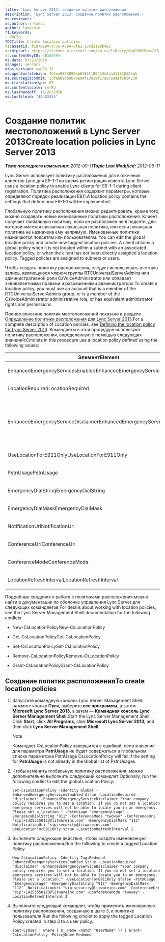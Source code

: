 ```yaml
---
title: 'Lync Server 2013: создание политик расположения'
description: 'Lync Server 2013: создание политик расположения.'
ms.reviewer: ''
ms.author: v-lanac
author: lanachin
f1.keywords:
- NOCSH
TOCTitle: Create location policies
ms:assetid: f1878194-c756-4794-8fa1-15dd2118b4b3
ms:mtpsurl: https://technet.microsoft.com/en-us/library/Gg413006(v=OCS.15)
ms:contentKeyID: 48185794
ms.date: 07/23/2014
manager: serdars
mtps_version: v=OCS.15
ms.openlocfilehash: 464ea9893890ab6185f180434e2dad13818123d1
ms.sourcegitcommit: 36fee89bb887bea4f18b19f17a8c69daf5bc423d
ms.translationtype: MT
ms.contentlocale: ru-RU
ms.lasthandoff: 11/26/2020
ms.locfileid: "49431934"
---
```

# <a name="create-location-policies-in-lync-server-2013"></a><span data-ttu-id="3d73f-103">Создание политик местоположений в Lync Server 2013</span><span class="sxs-lookup"><span data-stu-id="3d73f-103">Create location policies in Lync Server 2013</span></span>

<div data-xmlns="http://www.w3.org/1999/xhtml">

<div class="topic" data-xmlns="http://www.w3.org/1999/xhtml" data-msxsl="urn:schemas-microsoft-com:xslt" data-cs="https://msdn.microsoft.com/">

<div data-asp="https://msdn2.microsoft.com/asp">



</div>

<div id="mainSection">

<div id="mainBody"><span data-ttu-id="3d73f-104">

<span> </span></span><span class="sxs-lookup"><span data-stu-id="3d73f-104">

<span> </span></span></span>

<span data-ttu-id="3d73f-105">_**Тема последнего изменения:** 2012-09-11_</span><span class="sxs-lookup"><span data-stu-id="3d73f-105">_**Topic Last Modified:** 2012-09-11_</span></span>

<span data-ttu-id="3d73f-106">Lync Server использует политику расположения для включения клиентов Lync для E9-1-1 во время регистрации клиента.</span><span class="sxs-lookup"><span data-stu-id="3d73f-106">Lync Server uses a location policy to enable Lync clients for E9-1-1 during client registration.</span></span> <span data-ttu-id="3d73f-107">Политика расположения содержит параметры, которые определяют порядок реализации E911.</span><span class="sxs-lookup"><span data-stu-id="3d73f-107">A location policy contains the settings that define how E9-1-1 will be implemented.</span></span>

<span data-ttu-id="3d73f-p102">Глобальную политику расположения можно редактировать, кроме того, можно создавать новые именованные политики расположения. Клиент получает глобальную политику, если он расположен не в подсети, для которой имеется связанная локальная политика, или если локальная политика не назначена ему напрямую. Именованные политики назначаются подсетям или пользователям.  </span><span class="sxs-lookup"><span data-stu-id="3d73f-p102">You can edit the global location policy and create new tagged location policies. A client obtains a global policy when it is not located within a subnet with an associated location policy, or when the client has not been directly assigned a location policy. Tagged policies are assigned to subnets or users.</span></span>

<span data-ttu-id="3d73f-111">Чтобы создать политику расположения, следует использовать учетную запись, являющуюся членом группы RTCUniversalServerAdmins или административной роли CsVoiceAdministrator или обладает эквивалентными правами и разрешениями администратора.</span><span class="sxs-lookup"><span data-stu-id="3d73f-111">To create a location policy, you must use an account that is a member of the RTCUniversalServerAdmins group, or is a member of the CsVoiceAdministrator administrative role, or has equivalent administrator rights and permissions.</span></span>

<span data-ttu-id="3d73f-112">Полное описание политик местоположений показано в разделе [Определение политики расположения для Lync Server 2013](lync-server-2013-defining-the-location-policy.md).</span><span class="sxs-lookup"><span data-stu-id="3d73f-112">For a complete description of Location policies, see [Defining the location policy for Lync Server 2013](lync-server-2013-defining-the-location-policy.md).</span></span> <span data-ttu-id="3d73f-113">Командлеты в этой процедуре используют политику расположения, определенную с помощью следующих значений:</span><span class="sxs-lookup"><span data-stu-id="3d73f-113">Cmdlets in this procedure use a location policy defined using the following values:</span></span>


<table>
<colgroup>
<col style="width: 50%" />
<col style="width: 50%" />
</colgroup>
<thead>
<tr class="header">
<th><span data-ttu-id="3d73f-114">Элемент</span><span class="sxs-lookup"><span data-stu-id="3d73f-114">Element</span></span></th>
<th><span data-ttu-id="3d73f-115">Значение</span><span class="sxs-lookup"><span data-stu-id="3d73f-115">Value</span></span></th>
</tr>
</thead>
<tbody>
<tr class="odd">
<td><p><span data-ttu-id="3d73f-116">EnhancedEmergencyServicesEnabled</span><span class="sxs-lookup"><span data-stu-id="3d73f-116">EnhancedEmergencyServicesEnabled</span></span></p></td>
<td><p><span data-ttu-id="3d73f-117"><strong>True</strong></span><span class="sxs-lookup"><span data-stu-id="3d73f-117"><strong>True</strong></span></span></p></td>
</tr>
<tr class="even">
<td><p><span data-ttu-id="3d73f-118">LocationRequired</span><span class="sxs-lookup"><span data-stu-id="3d73f-118">LocationRequired</span></span></p></td>
<td><p><span data-ttu-id="3d73f-119"><strong>Заявление об отказе</strong></span><span class="sxs-lookup"><span data-stu-id="3d73f-119"><strong>Disclaimer</strong></span></span></p></td>
</tr>
<tr class="odd">
<td><p><span data-ttu-id="3d73f-120">EnhancedEmergencyServiceDisclaimer</span><span class="sxs-lookup"><span data-stu-id="3d73f-120">EnhancedEmergencyServiceDisclaimer</span></span></p></td>
<td><p><span data-ttu-id="3d73f-p104">Политика вашей компании требует задать расположение. В противном случае в экстренной ситуации соответствующие службы не смогут определить ваше расположение. Задайте расположение.</span><span class="sxs-lookup"><span data-stu-id="3d73f-p104">Your company policy requires you to set a location. If you do not set a location, emergency services will not be able to locate you in an emergency. Please set a location.</span></span></p></td>
</tr>
<tr class="even">
<td><p><span data-ttu-id="3d73f-124">UseLocationForE911Only</span><span class="sxs-lookup"><span data-stu-id="3d73f-124">UseLocationForE911Only</span></span></p></td>
<td><p><span data-ttu-id="3d73f-125"><strong>False</strong></span><span class="sxs-lookup"><span data-stu-id="3d73f-125"><strong>False</strong></span></span></p></td>
</tr>
<tr class="odd">
<td><p><span data-ttu-id="3d73f-126">PstnUsage</span><span class="sxs-lookup"><span data-stu-id="3d73f-126">PstnUsage</span></span></p></td>
<td><p><span data-ttu-id="3d73f-127"><strong>EmergencyUsage</strong></span><span class="sxs-lookup"><span data-stu-id="3d73f-127"><strong>EmergencyUsage</strong></span></span></p></td>
</tr>
<tr class="even">
<td><p><span data-ttu-id="3d73f-128">EmergencyDialString</span><span class="sxs-lookup"><span data-stu-id="3d73f-128">EmergencyDialString</span></span></p></td>
<td><p><span data-ttu-id="3d73f-129"><strong>911</strong></span><span class="sxs-lookup"><span data-stu-id="3d73f-129"><strong>911</strong></span></span></p></td>
</tr>
<tr class="odd">
<td><p><span data-ttu-id="3d73f-130">EmergencyDialMask</span><span class="sxs-lookup"><span data-stu-id="3d73f-130">EmergencyDialMask</span></span></p></td>
<td><p><span data-ttu-id="3d73f-131"><strong>112</strong></span><span class="sxs-lookup"><span data-stu-id="3d73f-131"><strong>112</strong></span></span></p></td>
</tr>
<tr class="even">
<td><p><span data-ttu-id="3d73f-132">NotificationUri</span><span class="sxs-lookup"><span data-stu-id="3d73f-132">NotificationUri</span></span></p></td>
<td><p><span data-ttu-id="3d73f-133"><strong>sip:security@litwareinc.com</strong></span><span class="sxs-lookup"><span data-stu-id="3d73f-133"><strong>sip:security@litwareinc.com</strong></span></span></p></td>
</tr>
<tr class="odd">
<td><p><span data-ttu-id="3d73f-134">ConferenceUri</span><span class="sxs-lookup"><span data-stu-id="3d73f-134">ConferenceUri</span></span></p></td>
<td><p><span data-ttu-id="3d73f-135"><strong>sip:+14255550123@litwareinc.com</strong></span><span class="sxs-lookup"><span data-stu-id="3d73f-135"><strong>sip:+14255550123@litwareinc.com</strong></span></span></p></td>
</tr>
<tr class="even">
<td><p><span data-ttu-id="3d73f-136">ConferenceMode</span><span class="sxs-lookup"><span data-stu-id="3d73f-136">ConferenceMode</span></span></p></td>
<td><p><span data-ttu-id="3d73f-137"><strong>twoway</strong></span><span class="sxs-lookup"><span data-stu-id="3d73f-137"><strong>twoway</strong></span></span></p></td>
</tr>
<tr class="odd">
<td><p><span data-ttu-id="3d73f-138">LocationRefreshInterval</span><span class="sxs-lookup"><span data-stu-id="3d73f-138">LocationRefreshInterval</span></span></p></td>
<td><p><span data-ttu-id="3d73f-139"><strong>2</strong></span><span class="sxs-lookup"><span data-stu-id="3d73f-139"><strong>2</strong></span></span></p></td>
</tr>
</tbody>
</table>


<span data-ttu-id="3d73f-140">Подробные сведения о работе с политиками расположения можно найти в документации по оболочке управления Lync Server для следующих командлетов:</span><span class="sxs-lookup"><span data-stu-id="3d73f-140">For details about working with location policies, see the Lync Server Management Shell documentation for the following cmdlets:</span></span>

  - <span data-ttu-id="3d73f-141">New-CsLocationPolicy</span><span class="sxs-lookup"><span data-stu-id="3d73f-141">New-CsLocationPolicy</span></span>

  - <span data-ttu-id="3d73f-142">Get-CsLocationPolicy</span><span class="sxs-lookup"><span data-stu-id="3d73f-142">Get-CsLocationPolicy</span></span>

  - <span data-ttu-id="3d73f-143">Set-CsLocationPolicy</span><span class="sxs-lookup"><span data-stu-id="3d73f-143">Set-CsLocationPolicy</span></span>

  - <span data-ttu-id="3d73f-144">Remove-CsLocationPolicy</span><span class="sxs-lookup"><span data-stu-id="3d73f-144">Remove-CsLocationPolicy</span></span>

  - <span data-ttu-id="3d73f-145">Grant-CsLocationPolicy</span><span class="sxs-lookup"><span data-stu-id="3d73f-145">Grant-CsLocationPolicy</span></span>

<div>

## <a name="to-create-location-policies"></a><span data-ttu-id="3d73f-146">Создание политик расположения</span><span class="sxs-lookup"><span data-stu-id="3d73f-146">To create location policies</span></span>

1.  <span data-ttu-id="3d73f-147">Запустите командную консоль Lync Server Management Shell: нажмите кнопку **Пуск**, выберите **все программы**, а затем — **Microsoft Lync Server 2013**, а затем — **Командная консоль Lync Server Management Shell**.</span><span class="sxs-lookup"><span data-stu-id="3d73f-147">Start the Lync Server Management Shell: Click **Start**, click **All Programs**, click **Microsoft Lync Server 2013**, and then click **Lync Server Management Shell**.</span></span>
    
    <div>
    

    > [!NOTE]  
    > <span data-ttu-id="3d73f-148">Командлет CsLocationPolicy завершится с ошибкой, если значение для параметра <STRONG>PstnUsage</STRONG> не будет содержаться в глобальном списке параметров PstnUsage.</span><span class="sxs-lookup"><span data-stu-id="3d73f-148">CsLocationPolicy will fail if the setting for <STRONG>PstnUsage</STRONG> is not already in the Global list of PstnUsages.</span></span>

    
    </div>

2.  <span data-ttu-id="3d73f-149">Чтобы изменить глобальную политику расположения, можно дополнительно выполнить следующий командлет:</span><span class="sxs-lookup"><span data-stu-id="3d73f-149">Optionally, run the following cmdlet to edit the global Location Policy:</span></span>
    
        Set-CsLocationPolicy -Identity Global -EnhancedEmergencyServicesEnabled $true -LocationRequired "disclaimer" -EnhancedEmergencyServiceDisclaimer "Your company policy requires you to set a location. If you do not set a location emergency services will not be able to locate you in an emergency. Please set a location." -PstnUsage "emergencyUsage" -EmergencyDialString "911" -ConferenceMode "twoway" -ConferenceUri "sip:+14255550123@litwareinc.com" -EmergencyDialMask "112" NotificationUri "sip:security@litwareinc.com" -UseLocationForE911Only $true -LocationRefreshInterval 2

3.  <span data-ttu-id="3d73f-150">Выполните следующие действия, чтобы создать именованную политику расположения.</span><span class="sxs-lookup"><span data-stu-id="3d73f-150">Run the following to create a tagged Location Policy.</span></span>
    
        New-CsLocationPolicy -Identity Tag:Redmond - EnhancedEmergencyServicesEnabled $true -LocationRequired "disclaimer" -EnhancedEmergencyServiceDisclaimer "Your company policy requires you to set a location. If you do not set a location emergency services will not be able to locate you in an emergency. Please set a location." -UseLocationForE911Only $false -PstnUsage "EmergencyUsage" -EmergencyDialString "911" -EmergencyDialMask "112" -NotificationUri "sip:security@litwareinc.com" -ConferenceUri "sip:+14255550123@litwareinc.com" -ConferenceMode "twoway" -LocationRefreshInterval 2

4.  <span data-ttu-id="3d73f-151">Выполните следующий командлет, чтобы применить именованную политику расположения, созданную в шаге 3, к политике пользователя.</span><span class="sxs-lookup"><span data-stu-id="3d73f-151">Run the following cmdlet to apply the tagged Location Policy created in step 3 to a user policy.</span></span>
    
        (Get-CsUser | where { $_.Name -match "UserName" }) | Grant-CsLocationPolicy -PolicyName Redmond

<span data-ttu-id="3d73f-152"></div>

</div>

<span> </span>

</div>

</div>

</span><span class="sxs-lookup"><span data-stu-id="3d73f-152"></div>

</div>

<span> </span>

</div>

</div>

</span></span></div>

